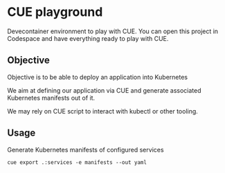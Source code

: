 # CUE playground

Devecontainer environment to play with CUE. You can open this project in Codespace and have everything ready to play with CUE.

## Objective

Objective is to be able to deploy an application into Kubernetes

We aim at defining our application via CUE and generate associated Kubernetes manifests out of it.

We may rely on CUE script to interact with kubectl or other tooling.


## Usage

Generate Kubernetes manifests of configured services
```shell
cue export .:services -e manifests --out yaml
```
